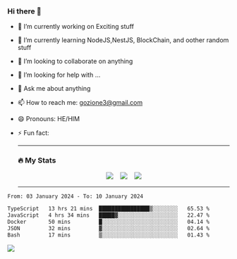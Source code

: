 ### Hi there 👋

<!--
**charlieScript/charlieScript** is a ✨ _special_ ✨ repository because its `README.md` (this file) appears on your GitHub profile.

Here are some ideas to get you started: -->

- 🔭 I’m currently working on Exciting stuff
- 🌱 I’m currently learning NodeJS,NestJS, BlockChain, and oother random stuff
- 👯 I’m looking to collaborate on anything
- 🤔 I’m looking for help with ...
- 💬 Ask me about anything
- 📫 How to reach me: gozione3@gmail.com
- 😄 Pronouns: HE/HIM
- ⚡ Fun fact:


  ---

  ### :fire: My Stats

  <div id="stats" align="center">
  <img src="http://github-readme-streak-stats.herokuapp.com?user=charlieScript&theme=dark&date_format=M%20j%5B%2C%20Y%5D" />&nbsp;&nbsp;&nbsp;
  <img src="https://github-readme-stats.vercel.app/api/top-langs/?username=charlieScript&layout=compact&theme=vision-friendly-dark"/>&nbsp;&nbsp;&nbsp;
  <img src="https://github-readme-stats.vercel.app/api?username=charlieScript&show_icons=true&theme=radical"/>
  </div>

  ---



<!--START_SECTION:waka-->

```txt
From: 03 January 2024 - To: 10 January 2024

TypeScript   13 hrs 21 mins  ████████████████▒░░░░░░░░   65.53 %
JavaScript   4 hrs 34 mins   █████▓░░░░░░░░░░░░░░░░░░░   22.47 %
Docker       50 mins         █░░░░░░░░░░░░░░░░░░░░░░░░   04.14 %
JSON         32 mins         ▓░░░░░░░░░░░░░░░░░░░░░░░░   02.64 %
Bash         17 mins         ▒░░░░░░░░░░░░░░░░░░░░░░░░   01.43 %
```

<!--END_SECTION:waka-->
![](https://komarev.com/ghpvc/?username=charlieScript)
